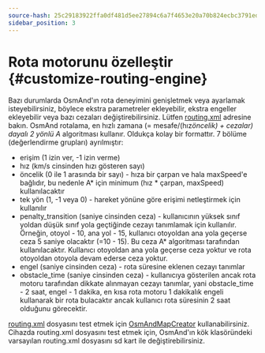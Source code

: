 ```yaml
---
source-hash: 25c29183922ffa0df481d5ee27894c6a7f4653e20a70b824ecbc3791edaafed7
sidebar_position: 3
---
```


# Rota motorunu özelleştir {#customize-routing-engine}

Bazı durumlarda OsmAnd'ın rota deneyimini genişletmek veya ayarlamak isteyebilirsiniz, böylece ekstra parametreler ekleyebilir, ekstra engeller ekleyebilir veya bazı cezaları değiştirebilirsiniz. Lütfen [routing.xml](https://github.com/osmandapp/OsmAnd-resources/blob/master/routing/routing.xml) adresine bakın. OsmAnd rotalama, en hızlı zamana (= mesafe/(hız*öncelik) + cezalar) dayalı 2 yönlü A* algoritması kullanır. Oldukça kolay bir formattır. 7 bölüme (değerlendirme grupları) ayrılmıştır:

* erişim (1 izin ver, -1 izin verme)
* hız (km/s cinsinden hızı gösteren sayı)
* öncelik (0 ile 1 arasında bir sayı) - hıza bir çarpan ve hala maxSpeed'e bağlıdır, bu nedenle A* için minimum (hız * çarpan, maxSpeed) kullanılacaktır
* tek yön (1, -1 veya 0) - hareket yönüne göre erişimi netleştirmek için kullanılır
* penalty_transition (saniye cinsinden ceza) - kullanıcının yüksek sınıf yoldan düşük sınıf yola geçtiğinde cezayı tanımlamak için kullanılır. Örneğin, otoyol - 10, ana yol - 15, kullanıcı otoyoldan ana yola geçerse ceza 5 saniye olacaktır (=10 - 15). Bu ceza A* algoritması tarafından kullanılacaktır. Kullanıcı otoyoldan ana yola geçerse ceza yoktur ve rota otoyoldan otoyola devam ederse ceza yoktur.
* engel (saniye cinsinden ceza) - rota süresine eklenen cezayı tanımlar
* obstacle_time (saniye cinsinden ceza) - kullanıcıya gösterilen ancak rota motoru tarafından dikkate alınmayan cezayı tanımlar, yani obstacle_time - 2 saat, engel - 1 dakika, en kısa rota motoru 1 dakikalık engeli kullanarak bir rota bulacaktır ancak kullanıcı rota süresinin 2 saat olduğunu görecektir.

[routing.xml](https://github.com/osmandapp/OsmAnd-resources/blob/master/routing/routing.xml) dosyasını test etmek için [OsmAndMapCreator](http://download.osmand.net/latest-night-build/OsmAndMapCreator-main.zip) kullanabilirsiniz. Cihazda routing.xml dosyasını test etmek için, OsmAnd'ın kök klasöründeki varsayılan routing.xml dosyasını sd kart ile değiştirebilirsiniz.